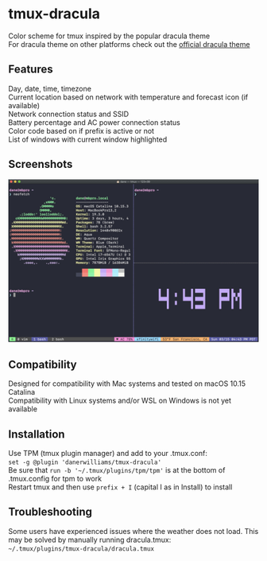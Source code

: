 # tmux-dracula
Color scheme for tmux inspired by the popular dracula theme  
For dracula theme on other platforms check out the <a href="https://draculatheme.com/" target="_blank">official dracula theme</a>  
  
## Features
Day, date, time, timezone  
Current location based on network with temperature and forecast icon (if available)  
Network connection status and SSID  
Battery percentage and AC power connection status  
Color code based on if prefix is active or not  
List of windows with current window highlighted  
  
## Screenshots
![Alt text](screenshots/tmux-dracula-screenshot.jpg?raw=true "Tmux Dracula")
  
## Compatibility
Designed for compatibility with Mac systems and tested on macOS 10.15 Catalina  
Compatibility with Linux systems and/or WSL on Windows is not yet available  
  
## Installation
Use TPM (tmux plugin manager) and add to your .tmux.conf:  
`set -g @plugin 'danerwilliams/tmux-dracula'`  
Be sure that `run -b '~/.tmux/plugins/tpm/tpm'` is at the bottom of .tmux.config for tpm to work  
Restart tmux and then use `prefix + I` (capital I as in Install) to install  
  
## Troubleshooting
Some users have experienced issues where the weather does not load. 
This may be solved by manually running dracula.tmux:  
`~/.tmux/plugins/tmux-dracula/dracula.tmux`  

